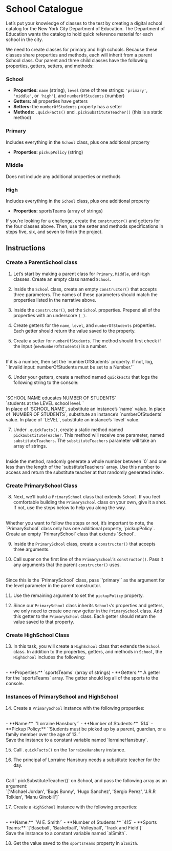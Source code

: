 # School Catalogue

Let’s put your knowledge of classes to the test by creating a digital school catalog for the New York City Department of Education. The Department of Education wants the catalog to hold quick reference material for each school in the city.

We need to create classes for primary and high schools. Because these classes share properties and methods, each will inherit from a parent School class. Our parent and three child classes have the following properties, getters, setters, and methods:

### School

- **Properties:** `name` (string), `level` (one of three strings: `'primary'`, `'middle'`, or `'high'`), and `numberOfStudents` (number)
- **Getters:** all properties have getters
- **Setters:** the `numberOfStudents` property has a setter
- **Methods:** `.quickFacts()` and `.pickSubstituteTeacher()` (this is a static method)

### Primary

Includes everything in the `School` class, plus one additional property
- **Properties:** `pickupPolicy` (string)

### Middle

Does not include any additional properties or methods

### High

Includes everything in the `School` class, plus one additional property
- **Properties:** sportsTeams (array of strings)

If you’re looking for a challenge, create the `constructor()` and getters for the four classes above. Then, use the setter and methods specifications in steps five, six, and seven to finish the project.

## Instructions

### Create a ParentSchool class

1. Let’s start by making a parent class for `Primary`, `Middle`, and `High` classes. Create an empty class named `School`.

2. Inside the `School` class, create an empty `constructor()` that accepts three parameters. The names of these parameters should match the properties listed in the narrative above.

3. Inside the `constructor()`, set the `School` properties. Prepend all of the properties with an underscore `(_)`.

4. Create getters for the `name`, `level`, and `numberOfStudents` properties. Each getter should return the value saved to the property.

5. Create a setter for `numberOfStudents`. The method should first check if the input (`newNumberOfStudents`) is a number.
<br>
If it is a number, then set the `numberOfStudents` property. If not, log, `'Invalid input: numberOfStudents must be set to a Number.'`

6. Under your getters, create a method named `quickFacts` that logs the following string to the console:
<br>
`SCHOOL NAME educates NUMBER OF STUDENTS`
<br>
`students at the LEVEL school level. `
<br>
In place of `SCHOOL NAME`, substitute an instance’s `name` value. In place of `NUMBER OF STUDENTS`, substitute an instance’s `numberOfStudents` value. In place of `LEVEL`, substitute an instance’s `level` value.

7. Under `.quickFacts()`, create a static method named `pickSubstituteTeacher`. This method will receive one parameter, named `substituteTeachers`. The `substituteTeachers` parameter will take an array of strings.
<br>
Inside the method, randomly generate a whole number between `0` and one less than the length of the `substituteTeachers` array. Use this number to access and return the substitute teacher at that randomly generated index.

### Create PrimarySchool Class

8. Next, we’ll build a `PrimarySchool` class that extends `School`. If you feel comfortable building the `PrimarySchool` class on your own, give it a shot. If not, use the steps below to help you along the way.
<br>
Whether you want to follow the steps or not, it’s important to note, the `PrimarySchool` class only has one additional property, `pickupPolicy`.
<br>
Create an empty `PrimarySchool` class that extends `School`.

9. Inside the `PrimarySchool` class, create a `constructor()` that accepts three arguments.

10. Call super on the first line of the `PrimarySchool`‘s `constructor()`. Pass it any arguments that the parent `constructor()` uses.
<br>
Since this is the `PrimarySchool` class, pass `'primary'` as the argument for the level parameter in the parent constructor.

11. Use the remaining argument to set the `pickupPolicy` property.

12. Since our `PrimarySchool` class inherits `Schools`‘s properties and getters, we only need to create one new getter in the `PrimarySchool` class. Add this getter to the `PrimarySchool` class. Each getter should return the value saved to that property.

### Create HighSchool Class

13. In this task, you will create a `HighSchool` class that extends the `School` class. In addition to the properties, getters, and methods in `School`, the `HighSchool` includes the following:
<br>
- **Properties:** `sportsTeams` (array of strings)
- **Getters:** A getter for the `sportsTeams` array. The getter should log all of the sports to the console.

### Instances of PrimarySchool and HighSchool

14. Create a `PrimarySchool` instance with the following properties:
<br>
- **Name:** `'Lorraine Hansbury'`
- **Number of Students:** `514`
- **Pickup Policy:** `'Students must be picked up by a parent, guardian, or a family member over the age of 13.'`
<br>
Save the instance to a constant variable named `lorraineHansbury`.

15. Call `.quickFacts()` on the `lorraineHansbury` instance.

16. The principal of Lorraine Hansbury needs a substitute teacher for the day.
<br>
Call `.pickSubstituteTeacher()` on School, and pass the following array as an argument:
<br>
`['Michael Jordan', 'Bugs Bunny', 'Hugo Sanchez', 'Sergio Perez', 'J.R.R Tolkien', 'Manu Ginobili']`

17. Create a `HighSchool` instance with the following properties:
<br>
- **Name:** `'Al E. Smith'`
- **Number of Students:** `415`
- **Sports Teams:** `['Baseball', 'Basketball', 'Volleyball', 'Track and Field']`
<br>
Save the instance to a constant variable named `alSmith`.

18. Get the value saved to the `sportsTeams` property in `alSmith`.

